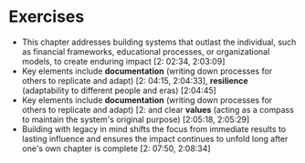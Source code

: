 # Exercises

- This chapter addresses building systems that outlast the individual, such as financial frameworks, educational processes, or organizational models, to create enduring impact [2: 02:34, 2:03:09]
- Key elements include **documentation** (writing down processes for others to replicate and adapt) [2: 04:15, 2:04:33], **resilience** (adaptability to different people and eras) [2:04:45]
- Key elements include **documentation** (writing down processes for others to replicate and adapt) [2: and clear **values** (acting as a compass to maintain the system's original purpose) [2:05:18, 2:05:29]
- Building with legacy in mind shifts the focus from immediate results to lasting influence and ensures the impact continues to unfold long after one's own chapter is complete [2: 07:50, 2:08:34]
